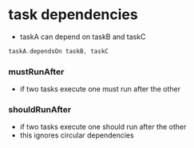 # task dependencies

- taskA can depend on taskB and taskC

```groovy
taskA.dependsOn taskB, taskC
```

### mustRunAfter

- if two tasks execute one must run after the other

### shouldRunAfter

- if two tasks execute one should run after the other
- this ignores circular dependencies
